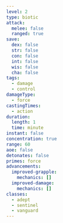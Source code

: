 ```yaml
---
level: 2
type: biotic
attack:
  melee: false
  ranged: true
save:
  dex: false
  str: false
  con: false
  int: false
  wis: false
  cha: false
tags:
  - damage
  - control
damageType:
  - force
castingTimes:
  - action
duration:
  length: 1
  time: minute
instant: false
concentration: true
range: 60
aoe: false
detonates: false
primes: force
advancements:
  improved-grapple:
    mechanics: []
  improved-damage:
    mechanics: []
classes:
  - adept
  - sentinel
  - vanguard
---
```

